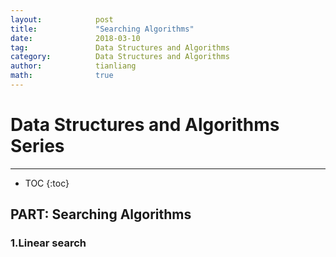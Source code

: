 ```yaml
---
layout:            post
title:             "Searching Algorithms"
date:              2018-03-10
tag:               Data Structures and Algorithms
category:          Data Structures and Algorithms
author:            tianliang
math:              true
---
```

# Data Structures and Algorithms Series
-------------------------------------------
- TOC
{:toc}

## PART: Searching Algorithms
### 1.Linear search





